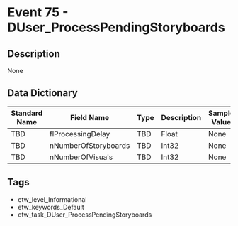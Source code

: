 # Event 75 - DUser_ProcessPendingStoryboards

## Description
None

## Data Dictionary
|Standard Name|Field Name|Type|Description|Sample Value|
|---|---|---|---|---|
|TBD|flProcessingDelay|TBD|Float|None|None|
|TBD|nNumberOfStoryboards|TBD|Int32|None|None|
|TBD|nNumberOfVisuals|TBD|Int32|None|None|

## Tags
* etw_level_Informational
* etw_keywords_Default
* etw_task_DUser_ProcessPendingStoryboards